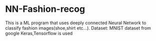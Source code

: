 # NN-Fashion-recog
This is a ML program that uses deeply connected Neural Network to classify fashion images(shoe,shirt etc...).
Dataset: MNIST dataset from google
Keras,Tensorflow is used
